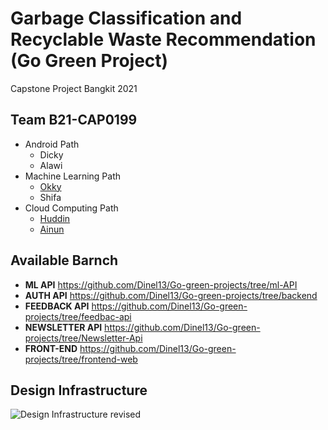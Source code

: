 # Garbage Classification and Recyclable Waste Recommendation (Go Green Project)
Capstone Project Bangkit 2021
## Team B21-CAP0199
* Android Path
  * Dicky
  * Alawi
* Machine Learning Path
  * [Okky](https://github.com/lemkova/ "Okky's Github profile")
  * Shifa
* Cloud Computing Path
  * [Huddin](https://github.com/Dinel13/ "salahuddin's github profile")
  * [Ainun](https://github.com/kazriel/ "Ainun's github profile")

## Available Barnch
* **ML API** https://github.com/Dinel13/Go-green-projects/tree/ml-API
* **AUTH API** https://github.com/Dinel13/Go-green-projects/tree/backend
* **FEEDBACK API** https://github.com/Dinel13/Go-green-projects/tree/feedbac-api
* **NEWSLETTER API** https://github.com/Dinel13/Go-green-projects/tree/Newsletter-Api
* **FRONT-END** https://github.com/Dinel13/Go-green-projects/tree/frontend-web


## Design Infrastructure 
![Design Infrastructure revised](https://user-images.githubusercontent.com/70701995/120318678-b3e6b100-c312-11eb-8854-fe2c4db8ff40.png)
